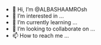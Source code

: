 - 👋 Hi, I’m @ALBASHAAMROsh
- 👀 I’m interested in ...
- 🌱 I’m currently learning ...
- 💞️ I’m looking to collaborate on ...
- 📫 How to reach me ...

<!---
ALBASHAAMROsh/ALBASHAAMROsh is a ✨ special ✨ repository because its `README.md` (this file) appears on your GitHub profile.
You can click the Preview link to take a look at your changes.
--->
